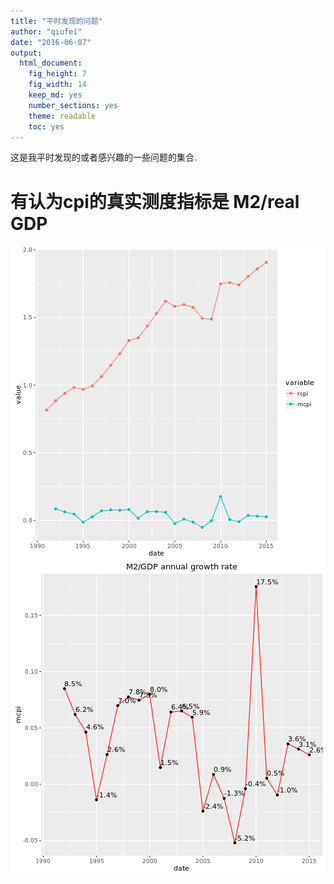 ```yaml
---
title: "平时发现的问题"
author: "qiufei"
date: "2016-06-07"
output: 
  html_document: 
    fig_height: 7
    fig_width: 14
    keep_md: yes
    number_sections: yes
    theme: readable
    toc: yes
---
```




这是我平时发现的或者感兴趣的一些问题的集合.


# 有认为cpi的真实测度指标是 M2/real GDP #


<img src="figure/cpi real-1.png" title="plot of chunk cpi real" alt="plot of chunk cpi real" style="display: block; margin: auto;" /><img src="figure/cpi real-2.png" title="plot of chunk cpi real" alt="plot of chunk cpi real" style="display: block; margin: auto;" />


